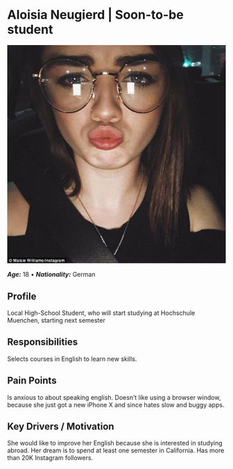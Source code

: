 # Aloisia Neugierd | Soon-to-be student

![Aloisia Neugierd Selfie](aloisia_neugierd.png)

**_Age:_** 18 • **_Nationality:_** German

## Profile
Local High-School Student, who will start studying at Hochschule Muenchen, starting next semester

## Responsibilities
Selects courses in English to learn new skills.

## Pain Points
Is anxious to about speaking english. Doesn’t like using a browser window, because she just got a new iPhone X and since hates slow and buggy apps.

## Key Drivers / Motivation
She would like to improve her English because she is interested in studying abroad. Her dream is to spend at least one semester in California. Has more than 20K Instagram followers.